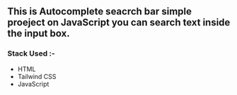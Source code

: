## This is Autocomplete seacrch bar simple proeject on JavaScript you can search text inside the input box.

### Stack Used :-

-   HTML
-   Tailwind CSS
-   JavaScript